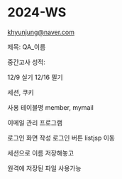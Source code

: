 # 2024-WS

khyunjung@naver.com

제목: QA_이름


중간고사 성적: 


12/9 실기
12/16 필기

세션, 쿠키


사용 테이블명 member, mymail

이메일 관리 프로그램

로그인 화면 작성
로그인 버튼 listjsp 이동

세션으로 이름 저장해놓고 

원격에 저장된 파일 사용가능
